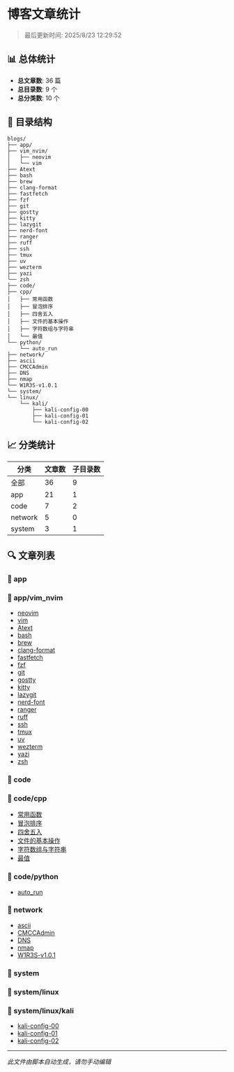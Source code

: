 # 博客文章统计

> 最后更新时间: 2025/8/23 12:29:52

## 📊 总体统计

- **总文章数**: 36 篇
- **总目录数**: 9 个
- **总分类数**: 10 个

## 📁 目录结构

```
blogs/
├── app/
├── vim_nvim/
│   ├── neovim
│   └── vim
├── Atext
├── bash
├── brew
├── clang-format
├── fastfetch
├── fzf
├── git
├── gostty
├── kitty
├── lazygit
├── nerd-font
├── ranger
├── ruff
├── ssh
├── tmux
├── uv
├── wezterm
├── yazi
└── zsh
├── code/
├── cpp/
│   ├── 常用函数
│   ├── 冒泡排序
│   ├── 四舍五入
│   ├── 文件的基本操作
│   ├── 字符数组与字符串
│   └── 最值
└── python/
    └── auto_run
├── network/
├── ascii
├── CMCCAdmin
├── DNS
├── nmap
└── W1R3S-v1.0.1
└── system/
└── linux/
    └── kali/
        ├── kali-config-00
        ├── kali-config-01
        └── kali-config-02
```

## 📈 分类统计

| 分类 | 文章数 | 子目录数 |
|------|--------|----------|
| 全部 | 36 | 9 |
| app | 21 | 1 |
| code | 7 | 2 |
| network | 5 | 0 |
| system | 3 | 1 |


## 🔍 文章列表


### 📁 app


### 📁 app/vim_nvim

- [neovim](app/vim_nvim/neovim.md)
- [vim](app/vim_nvim/vim.md)
- [Atext](app/Atext.md)
- [bash](app/bash.md)
- [brew](app/brew.md)
- [clang-format](app/clang-format.md)
- [fastfetch](app/fastfetch.md)
- [fzf](app/fzf.md)
- [git](app/git.md)
- [gostty](app/gostty.md)
- [kitty](app/kitty.md)
- [lazygit](app/lazygit.md)
- [nerd-font](app/nerd-font.md)
- [ranger](app/ranger.md)
- [ruff](app/ruff.md)
- [ssh](app/ssh.md)
- [tmux](app/tmux.md)
- [uv](app/uv.md)
- [wezterm](app/wezterm.md)
- [yazi](app/yazi.md)
- [zsh](app/zsh.md)

### 📁 code


### 📁 code/cpp

- [常用函数](code/cpp/常用函数.md)
- [冒泡排序](code/cpp/冒泡排序.md)
- [四舍五入](code/cpp/四舍五入.md)
- [文件的基本操作](code/cpp/文件的基本操作.md)
- [字符数组与字符串](code/cpp/字符数组与字符串.md)
- [最值](code/cpp/最值.md)

### 📁 code/python

- [auto_run](code/python/auto_run.md)

### 📁 network

- [ascii](network/ascii.md)
- [CMCCAdmin](network/CMCCAdmin.md)
- [DNS](network/DNS.md)
- [nmap](network/nmap.md)
- [W1R3S-v1.0.1](network/W1R3S-v1.0.1.md)

### 📁 system


### 📁 system/linux


### 📁 system/linux/kali

- [kali-config-00](system/linux/kali/kali-config-00.md)
- [kali-config-01](system/linux/kali/kali-config-01.md)
- [kali-config-02](system/linux/kali/kali-config-02.md)


---

*此文件由脚本自动生成，请勿手动编辑*
